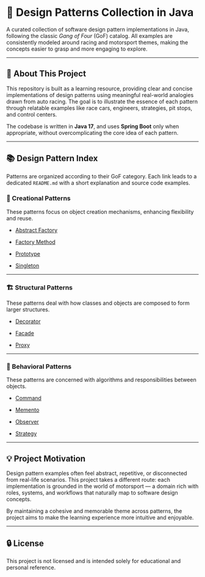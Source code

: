 # 🏁 Design Patterns Collection in Java

A curated collection of software design pattern implementations in Java, following the classic *Gang of Four* (GoF) catalog. All examples are consistently modeled around racing and motorsport themes, making the concepts easier to grasp and more engaging to explore.

---

## 🚗 About This Project

This repository is built as a learning resource, providing clear and concise implementations of design patterns using meaningful real-world analogies drawn from auto racing. The goal is to illustrate the essence of each pattern through relatable examples like race cars, engineers, strategies, pit stops, and control centers.

The codebase is written in **Java 17**, and uses **Spring Boot** only when appropriate, without overcomplicating the core idea of each pattern.

---

## 📚 Design Pattern Index

Patterns are organized according to their GoF category. Each link leads to a dedicated `README.md` with a short explanation and source code examples.

### 🎨 Creational Patterns

These patterns focus on object creation mechanisms, enhancing flexibility and reuse.

- [Abstract Factory](./src/main/java/com/diegobustos/design_patterns_collection/creational/abstractFactory/AbstractFactory.md)  
  
- [Factory Method](./src/main/java/com/diegobustos/design_patterns_collection/creational/factory/Factory.md)  
  
- [Prototype](./src/main/java/com/diegobustos/design_patterns_collection/creational/prototype/Prototype.md)  
  
- [Singleton](./src/main/java/com/diegobustos/design_patterns_collection/creational/singleton/Singleton.md)  
  
---

### 🏗️ Structural Patterns

These patterns deal with how classes and objects are composed to form larger structures.

- [Decorator](./src/main/java/com/diegobustos/design_patterns_collection/structural/decorator/Decorator.md)  
  
- [Facade](./src/main/java/com/diegobustos/design_patterns_collection/structural/facade/Facade.md)  
  
- [Proxy](./src/main/java/com/diegobustos/design_patterns_collection/structural/proxy/Proxy.md)  
  
---

### 🏃 Behavioral Patterns

These patterns are concerned with algorithms and responsibilities between objects.

- [Command](./src/main/java/com/diegobustos/design_patterns_collection/behavioral/command/Command.md)  
  
- [Memento](./src/main/java/com/diegobustos/design_patterns_collection/behavioral/memento/Memento.md)  
  
- [Observer](./src/main/java/com/diegobustos/design_patterns_collection/behavioral/observer/Observer.md)  
  
- [Strategy](./src/main/java/com/diegobustos/design_patterns_collection/behavioral/strategy/Strategy.md)  
  
---

## 💡 Project Motivation

Design pattern examples often feel abstract, repetitive, or disconnected from real-life scenarios. This project takes a different route: each implementation is grounded in the world of motorsport — a domain rich with roles, systems, and workflows that naturally map to software design concepts.

By maintaining a cohesive and memorable theme across patterns, the project aims to make the learning experience more intuitive and enjoyable.

---

## 🔒 License

This project is not licensed and is intended solely for educational and personal reference.
